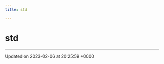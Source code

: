```yaml
---
title: std

---
```


# std








-------------------------------

Updated on 2023-02-06 at 20:25:59 +0000